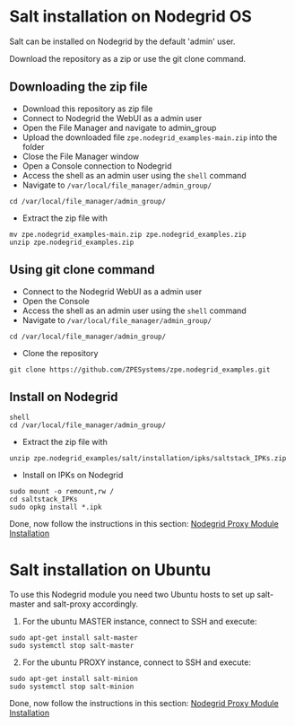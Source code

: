 # 

# Salt installation on Nodegrid OS

Salt can be installed on Nodegrid by the default 'admin' user.

Download the repository as a zip or use the git clone command.

## Downloading the zip file
- Download this repository as zip file
- Connect to Nodegrid the WebUI as a admin user
- Open the File Manager and navigate to admin_group
- Upload the downloaded file `zpe.nodegrid_examples-main.zip` into the folder
- Close the File Manager window
- Open a Console connection to Nodegrid
- Access the shell as an admin user using the `shell` command
- Navigate to `/var/local/file_manager/admin_group/` 
```shell script
cd /var/local/file_manager/admin_group/
```
- Extract the zip file with
```shell script
mv zpe.nodegrid_examples-main.zip zpe.nodegrid_examples.zip
unzip zpe.nodegrid_examples.zip
```

## Using git clone command
- Connect to the Nodegrid WebUI as a admin user
- Open the Console
- Access the shell as an admin user using the `shell` command
- Navigate to `/var/local/file_manager/admin_group/` 
```shell script
cd /var/local/file_manager/admin_group/
```
- Clone the repository
```shell script
git clone https://github.com/ZPESystems/zpe.nodegrid_examples.git
```

## Install on Nodegrid

```shell script
shell
cd /var/local/file_manager/admin_group/
```
- Extract the zip file with
```shell script
unzip zpe.nodegrid_examples/salt/installation/ipks/saltstack_IPKs.zip
```
- Install on IPKs on Nodegrid
```shell script
sudo mount -o remount,rw /
cd saltstack_IPKs
sudo opkg install *.ipk
```

Done, now follow the instructions in this section: [Nodegrid Proxy Module Installation](../README.md#nodegrid-proxy-module-installation)

# Salt installation on Ubuntu
To use this Nodegrid module you need two Ubuntu hosts to set up salt-master and salt-proxy accordingly.

1. For the ubuntu MASTER instance, connect to SSH and execute:
```shell script
sudo apt-get install salt-master
sudo systemctl stop salt-master
```

2. For the ubuntu PROXY instance, connect to SSH and execute:
```shell script
sudo apt-get install salt-minion
sudo systemctl stop salt-minion
```

Done, now follow the instructions in this section: [Nodegrid Proxy Module Installation](../README.md#nodegrid-proxy-module-installation)
